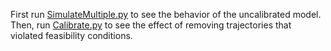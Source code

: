 
First run [SimulateMultiple.py](SimulateMultiple.py) to see the behavior of the uncalibrated model.
Then, run [Calibrate.py](Calibrate.py) to see the effect of removing 
trajectories that violated feasibility conditions. 